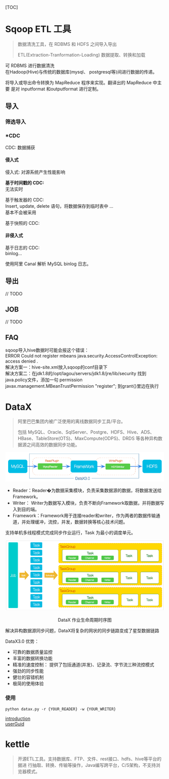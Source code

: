 [TOC] 

# Sqoop ETL 工具

> 数据清洗工具，在 RDBMS 和 HDFS 之间导入导出
>
> ETL(Extraction-Tranformation-Loading) 数据提取、转换和加载

可 RDBMS 进行数据清洗  
在Hadoop(Hive)与传统的数据库(mysql、 postgresql等)间进行数据的传递。  

将导入或导出命令转换为 MapReduce 程序来实现。翻译出的 MapReduce 中主要 是对 inputformat 和outputformat 进行定制。  




## 导入

### 筛选导入


### *CDC

CDC: 数据捕获  

#### 侵入式

侵入式: 对源系统产生性能影响  

**基于时间戳的 CDC:**  
无法实时  





基于触发器的 CDC:  
Insert, update, delete 语句，将数据保存到临时表中  ...    
基本不会被采用  




基于快照的 CDC:  



#### 非侵入式

基于日志的 CDC:  
binlog...  

使用阿里 Canal 解析 MySQL binlog 日志。



## 导出

// TODO





## JOB

// TODO








## FAQ

sqoop导入hive数据时可能会报这个错误：  
ERROR Could not register mbeans java.security.AccessControlException: access denied .  
解决方案一：hive-site.xml放入sqoop的conf目录下  
解决方案二：在jdk1.8的/opt/lagou/servers/jdk1.8/jre/lib/security
找到java.policy文件，添加一句
permission javax.management.MBeanTrustPermission "register";
到grant{}里边在执行  



# DataX

> 阿里巴巴集团内被广泛使用的离线数据同步工具/平台。
>
> 包括 MySQL、Oracle、SqlServer、Postgre、HDFS、Hive、ADS、HBase、TableStore(OTS)、MaxCompute(ODPS)、DRDS 等各种异构数据源之间高效的数据同步功能。

![image-20201129113942274](assets/image-20201129113942274.png)

- Reader：Reader�为数据采集模块，负责采集数据源的数据，将数据发送给Framework。  
- Writer： Writer为数据写入模块，负责不断向Framework取数据，并将数据写入到目的端。  
- Framework：Framework用于连接reader和writer，作为两者的数据传输通道，并处理缓冲，流控，并发，数据转换等核心技术问题。  

支持单机多线程模式完成同步作业运行，Task 为最小的调度单元。

![image-20201129114053385](assets/image-20201129114053385.png)

<p align="center">DataX 作业生命周期时序图</p>

解决异构数据源同步问题，DataX将复杂的网状的同步链路变成了星型数据链路  


DataX3.0 优势：  
- 可靠的数据质量监控
- 丰富的数据转换功能
- 精准的速度控制： 提供了包括通道(并发)、记录流、字节流三种流控模式
- 强劲的同步性能
- 健壮的容错机制
- 极简的使用体验

### 使用
```shell
python datax.py -r {YOUR_READER} -w {YOUR_WRITER}
```

[introduction](https://github.com/alibaba/DataX/blob/master/introduction.md)  
[userGuid](https://github.com/alibaba/DataX/blob/master/userGuid.md)

# kettle

> 开源ETL工具。支持数据库、FTP、文件、rest接口、hdfs、hive等平台的据进 行抽取、转换、传输等操作，Java编写跨平台，C/S架构，不支持浏览器模式。



























